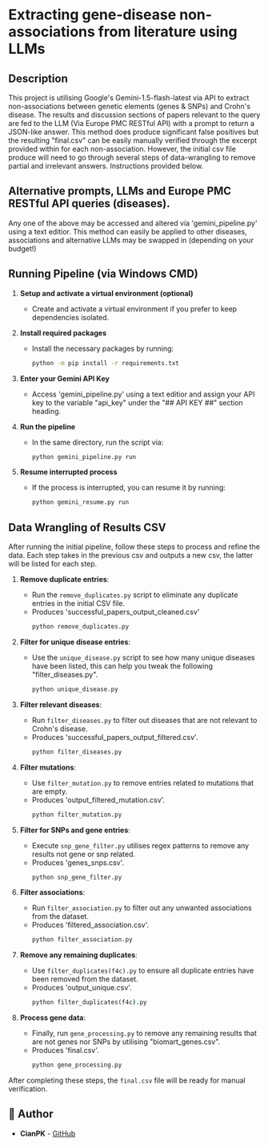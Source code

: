 # Extracting gene-disease non-associations from literature using LLMs

## Description
This project is utilising Google's Gemini-1.5-flash-latest via API to extract non-associations between genetic elements (genes & SNPs) and Crohn's disease.
The results and discussion sections of papers relevant to the query are fed to the LLM (Via Europe PMC RESTful API) with a prompt to return a JSON-like answer.
This method does produce significant false positives but the resulting "final.csv" can be easily manually verified through the excerpt provided within for each non-association. 
However, the initial csv file produce will need to go through several steps of data-wrangling to remove partial and irrelevant answers. Instructions provided below. 

## Alternative prompts, LLMs and Europe PMC RESTful API queries (diseases).
Any one of the above may be accessed and altered via 'gemini_pipeline.py' using a text editior.
This method can easily be applied to other diseases, associations and alternative LLMs may be swapped in (depending on your budget!)

## Running Pipeline (via Windows CMD)

1. **Setup and activate a virtual environment (optional)**
   - Create and activate a virtual environment if you prefer to keep dependencies isolated.

2. **Install required packages**
   - Install the necessary packages by running:
     ```cmd
     python -m pip install -r requirements.txt

3. **Enter your Gemini API Key**
   - Access 'gemini_pipeline.py' using a text editior and assign your API key to the variable "api_key" under the "## API KEY ##" section heading. 
   
4. **Run the pipeline**
   - In the same directory, run the script via:
     ```cmd
     python gemini_pipeline.py run
     ```

5. **Resume interrupted process**
   - If the process is interrupted, you can resume it by running:
     ```cmd
     python gemini_resume.py run
     ```

## Data Wrangling of Results CSV

After running the initial pipeline, follow these steps to process and refine the data. Each step takes in the previous csv and outputs a new csv,
the latter will be listed for each step. 

1. **Remove duplicate entries**:
   - Run the `remove_duplicates.py` script to eliminate any duplicate entries in the initial CSV file. 
   - Produces 'successful_papers_output_cleaned.csv'
     ```cmd
     python remove_duplicates.py
     ```

2. **Filter for unique disease entries**:
   - Use the `unique_disease.py` script to see how many unique diseases have been listed, this can help you tweak the following "filter_diseases.py".
     ```cmd
     python unique_disease.py
     ```

3. **Filter relevant diseases**:
   - Run `filter_diseases.py` to filter out diseases that are not relevant to Crohn's disease.
   - Produces 'successful_papers_output_filtered.csv'.
     ```cmd
     python filter_diseases.py
     ```

4. **Filter mutations**:
   - Use `filter_mutation.py` to remove entries related to mutations that are empty.
   - Produces 'output_filtered_mutation.csv'.
     ```cmd
     python filter_mutation.py
     ```

5. **Filter for SNPs and gene entries**:
   - Execute `snp_gene_filter.py` utilises regex patterns to remove any results not gene or snp related. 
   - Produces 'genes_snps.csv'.
     ```cmd
     python snp_gene_filter.py
     ```

6. **Filter associations**:
   - Run `filter_association.py` to filter out any unwanted associations from the dataset.
   - Produces 'filtered_association.csv'.
     ```cmd
     python filter_association.py
     ```

8. **Remove any remaining duplicates**:
   - Use `filter_duplicates(f4c).py` to ensure all duplicate entries have been removed from the dataset.
   - Produces 'output_unique.csv'. 
     ```cmd
     python filter_duplicates(f4c).py
     ```

9. **Process gene data**:
   - Finally, run `gene_processing.py` to remove any remaining results that are not genes nor SNPs by utilising "biomart_genes.csv".
   - Produces 'final.csv'. 
     ```cmd
     python gene_processing.py
     ```

After completing these steps, the `final.csv` file will be ready for manual verification. 

## 👥 Author

- **CianPK** - [GitHub](https://github.com/CianPK)

